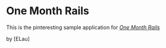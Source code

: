 # One Month Rails

This is the pinteresting sample application for 
[*One Month Rails*](http://onemonthrails.com)

by [ELau]
